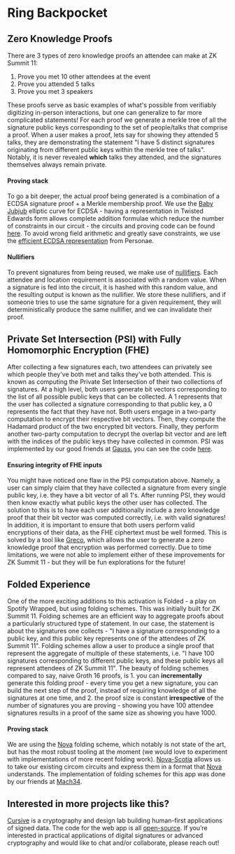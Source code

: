 # Ring Backpocket

## Zero Knowledge Proofs

There are 3 types of zero knowledge proofs an attendee can make at ZK Summit 11:

1. Prove you met 10 other attendees at the event
2. Prove you attended 5 talks
3. Prove you met 3 speakers

These proofs serve as basic examples of what's possible from verifiably digitizing in-person interactions, but one can generalize to far more complicated statements! For each proof we generate a merkle tree of all the signature public keys corresponding to the set of people/talks that comprise a proof. When a user makes a proof, lets say for showing they attended 5 talks, they are demonstrating the statement "I have 5 distinct signatures originating from different public keys within the merkle tree of talks". Notably, it is never revealed **which** talks they attended, and the signatures themselves always remain private.

#### Proving stack

To go a bit deeper, the actual proof being generated is a combination of a ECDSA signature proof + a Merkle membership proof. We use the [Baby Jubjub](https://eips.ethereum.org/EIPS/eip-2494) elliptic curve for ECDSA - having a representation in Twisted Edwards form allows complete addition formulae which reduce the number of constraints in our circuit - the circuits and proving code can be found [here](https://github.com/cursive-team/babyjubjub-ecdsa/tree/main). To avoid wrong field arithmetic and greatly save constraints, we use the [efficient ECDSA representation](https://personaelabs.org/posts/efficient-ecdsa-1/) from Personae.

#### Nullifiers

To prevent signatures from being reused, we make use of [nullifiers](https://nmohnblatt.github.io/zk-jargon-decoder/definitions/nullifier.html). Each attendee and location requirement is associated with a random value. When a signature is fed into the circuit, it is hashed with this random value, and the resulting output is known as the nullifier. We store these nullifiers, and if someone tries to use the same signature for a given requirement, they will deterministically produce the same nullifier, and we can invalidate their proof.

## Private Set Intersection (PSI) with Fully Homomorphic Encryption (FHE)

After collecting a few signatures each, two attendees can privately see which people they've both met and talks they've both attended. This is known as computing the Private Set Intersection of their two collections of signatures. At a high level, both users generate bit vectors corresponding to the list of all possible public keys that can be collected. A 1 represents that the user has collected a signature corresponding to that public key, a 0 represents the fact that they have not. Both users engage in a two-party computation to encrypt their respective bit vectors. Then, they compute the Hadamard product of the two encrypted bit vectors. Finally, they perform another two-party computation to decrypt the overlap bit vector and are left with the indices of the public keys they have collected in common. PSI was implemented by our good friends at [Gauss](https://github.com/gausslabs), you can see the code [here](https://github.com/gausslabs/MP-PSI).

#### Ensuring integrity of FHE inputs

You might have noticed one flaw in the PSI computation above. Namely, a user can simply claim that they have collected a signature from every single public key, i.e. they have a bit vector of all 1's. After running PSI, they would then know exactly what public keys the other user has collected. The solution to this is to have each user additionally include a zero knowledge proof that their bit vector was computed correctly, i.e. with valid signatures! In addition, it is important to ensure that both users perform valid encryptions of their data, as the FHE ciphertext must be well formed. This is solved by a tool like [Greco](https://github.com/privacy-scaling-explorations/greco), which allows the user to generate a zero knowledge proof that encryption was performed correctly. Due to time limitations, we were not able to implement either of these improvements for ZK Summit 11 - but they will be fun explorations for the future!

## Folded Experience

One of the more exciting additions to this activation is Folded - a play on Spotify Wrapped, but using folding schemes. This was initially built for ZK Summit 11. Folding schemes are an efficient way to aggregate proofs about a particularly structured type of statement. In our case, the statement is about the signatures one collects - "I have a signature corresponding to a public key, and this public key represents one of the attendees of ZK Summit 11". Folding schemes allow a user to produce a single proof that represent the aggregate of multiple of these statements, i.e. "I have 100 signatures corresponding to different public keys, and these public keys all represent attendees of ZK Summit 11". The beauty of folding schemes compared to say, naive Groth 16 proofs, is 1. you can **incrementally** generate this folding proof - every time you get a new signature, you can build the next step of the proof, instead of requiring knowledge of all the signatures at one time, and 2. the proof size is constant **irrespective** of the number of signatures you are proving - showing you have 100 attendee signatures results in a proof of the same size as showing you have 1000.

#### Proving stack

We are using the [Nova](https://eprint.iacr.org/2021/370) folding scheme, which notably is not state of the art, but has the most robust tooling at the moment (we would love to experiment with implementations of more recent folding work). [Nova-Scotia](https://github.com/nalinbhardwaj/Nova-Scotia) allows us to take our existing circom circuits and express them in a format that [Nova](https://github.com/microsoft/Nova) understands. The implementation of folding schemes for this app was done by our friends at [Mach34](https://mach34.space/).

## Interested in more projects like this?

[Cursive](http://cursive.team) is a cryptography and design lab building human-first applications of signed data. The code for the web app is all [open-source](https://github.com/cursive-team/zk-summit). If you’re interested in practical applications of digital signatures or advanced cryptography and would like to chat and/or collaborate, please reach out!

